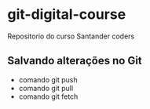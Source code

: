 # git-digital-course
Repositorio do curso Santander coders

## Salvando alterações no Git
* comando git push
* comando git pull
* comando git fetch

